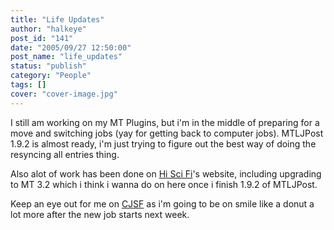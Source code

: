 ```yaml
---
title: "Life Updates"
author: "halkeye"
post_id: "141"
date: "2005/09/27 12:50:00"
post_name: "life_updates"
status: "publish"
category: "People"
tags: []
cover: "cover-image.jpg"
---
```


I still am working on my MT Plugins, but i'm in the middle of preparing for a move and switching jobs (yay for getting back to computer jobs). MTLJPost 1.9.2 is almost ready, i'm just trying to figure out the best way of doing the resyncing all entries thing.

Also alot of work has been done on [Hi Sci Fi](https://www.hiscifi.com)'s website, including upgrading to MT 3.2 which i think i wanna do on here once i finish 1.9.2 of MTLJPost.

Keep an eye out for me on [CJSF](https://www.cjsf.ca) as i'm going to be on smile like a donut a lot more after the new job starts next week.

